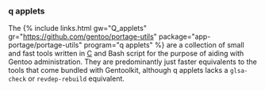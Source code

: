 ### q applets
The {% include links.html gw="Q_applets" gr="https://github.com/gentoo/portage-utils" package="app-portage/portage-utils" program="q applets" %} are a collection of small and fast tools written in [C](https://en.wikipedia.org/wiki/C_(programming_language)) and Bash script for the purpose of aiding with Gentoo administration. They are predominantly just faster equivalents to the tools that come bundled with Gentoolkit, although q applets lacks a `glsa-check` or `revdep-rebuild` equivalent. 

